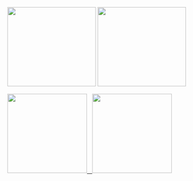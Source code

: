 <p align="left">
<img height="180em" src="https://github-readme-stats.vercel.app/api?username=imamrdn&show_icons=true&theme=dark" width="200" height="200"/>
<img height="180em" src="https://github-readme-stats.vercel.app/api/top-langs/?username=imamrdn&layout=compact&theme=dark" width="200" height="200"/>
</p>

<p align="left">
<a href="https://github.com/sekarmk03">
  <img height="180em" src="https://github-readme-stats-eight-theta.vercel.app/api?username=sekarmk03&show_icons=true&theme=algolia&include_all_commits=true&count_private=true"/>
  &nbsp;
  <img height="180em" src="https://github-readme-stats-eight-theta.vercel.app/api/top-langs/?username=sekarmk03&layout=compact&langs_count=8&theme=algolia"/>
</a>
</p>
